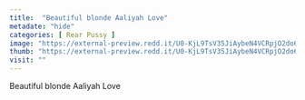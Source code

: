 ```yaml
---
title:  "Beautiful blonde Aaliyah Love"
metadate: "hide"
categories: [ Rear Pussy ]
image: "https://external-preview.redd.it/U0-KjL9TsV35JiAybeN4VCRpjO2do6hMs-fUc3jVkWk.jpg?auto=webp&s=5c15cd9d5b29c80aed0b5f4e92790764cb6488b1"
thumb: "https://external-preview.redd.it/U0-KjL9TsV35JiAybeN4VCRpjO2do6hMs-fUc3jVkWk.jpg?width=640&crop=smart&auto=webp&s=4be06ac09b32b60a607449fcb305134a50ca8c65"
visit: ""
---
```

Beautiful blonde Aaliyah Love
